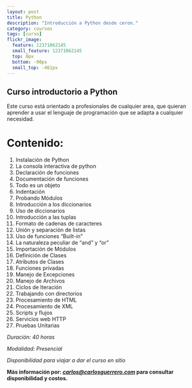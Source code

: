 ```yaml
---
layout: post
title: Python 
description: "Introducción a Python desde ceron."
category: courses 
tags: [curso]
flickr_image:
  feature: 12371062145 
  small_feature: 12371062145 
  top: 0px
  bottom: -90px
  small_top: -461px
---
```


## Curso introductorio a Python

Este curso está orientado a profesionales de cualquier area, que quieran aprender a usar el lenguaje de programación que se adapta a cualquier necesidad. 

# Contenido:

1. Instalación de Python
1. La consola interactiva de python 
1. Declaración de funciones
1. Documentación de funciones 
1. Todo es un objeto
1. Indentación
1. Probando Módulos
1. Introducción a los diccionarios
1. Uso de diccionarios
1. Introducción a las tuplas
1. Formato de cadenas de caracteres
1. Unión y separación de listas 
1. Uso de funciones “Built-in”
1. La naturaleza peculiar de “and” y “or” 
1. Importación de Módulos
1. Definición de Clases
1. Atributos de Clases
1. Funciones privadas
1. Manejo de Excepciones 
1. Manejo de Archivos
1. Ciclos de Iteración
1. Trabajando con directorios
1. Procesamiento de HTML 
1. Procesamiento de XML
1. Scripts y flujos
1. Servicios web HTTP 
1. Pruebas Unitarias

*Duración: 40 horas*

*Modalidad: Presencial*

*Disponibilidad para viajar a dar el curso en sitio*

**Más información por: _[carlos@carlosguerrero.com](mailto:contacto@carlosguerrero.com)_ para consultar disponibilidad y costos.**
